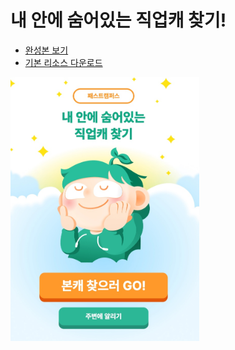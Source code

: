# 내 안에 숨어있는 직업캐 찾기!

- [완성본 보기](https://prismatic-monstera-4c9d6a.netlify.app/)  
- [기본 리소스 다운로드](./assets.zip)  

<img src="./screenshot.jpg" alt="Screenshot" width="60%" />